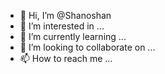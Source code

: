 - 👋 Hi, I’m @Shanoshan
- 👀 I’m interested in ...
- 🌱 I’m currently learning ...
- 💞️ I’m looking to collaborate on ...
- 📫 How to reach me ...

<!---
Shanoshan/Shanoshan is a ✨ special ✨ repository because its `README.md` (this file) appears on your GitHub profile.
You can click the Preview link to take a look at your changes.
--->

